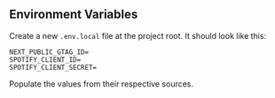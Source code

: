 ## Environment Variables

Create a new `.env.local` file at the project root. It should look like this:

```
NEXT_PUBLIC_GTAG_ID=
SPOTIFY_CLIENT_ID=
SPOTIFY_CLIENT_SECRET=
```

Populate the values from their respective sources.
